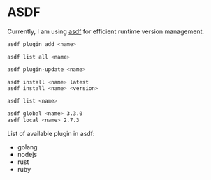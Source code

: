 # ASDF

Currently, I am using [asdf](https://asdf-vm.com/) for efficient runtime version management.

```sh
asdf plugin add <name>
```

```sh
asdf list all <name>
```

```sh
asdf plugin-update <name>
```

```sh
asdf install <name> latest
asdf install <name> <version>
```

```sh
asdf list <name>
```

```sh
asdf global <name> 3.3.0
asdf local <name> 2.7.3
```

List of available plugin in asdf:
- golang
- nodejs
- rust
- ruby

